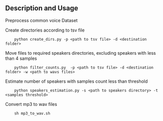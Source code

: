 ## Description and Usage
Preprocess common voice Dataset

Create directories according to tsv file
```
    python create_dirs.py -p <path to tsv file> -d <destination folder> 
```
Move files to required speakers directories, excluding speakers with less than 4 samples
```
    python filter_counts.py  -p <path to tsv file> -d <destination folder> -w <path to wavs files>
```
Estimate number of speakers with samples count less than threshold
```
    python speakers_estimation.py -s <path to speakers directory> -t <samples threshold>
```
Convert mp3 to wav files
```
    sh mp3_to_wav.sh
```